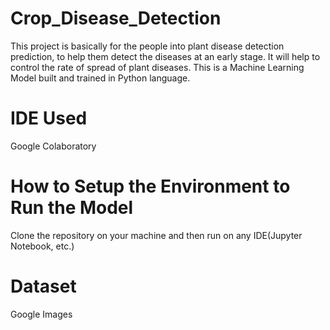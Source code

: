 # Crop_Disease_Detection

This project is basically for the people into plant disease detection prediction, to help them detect the diseases at an early stage. It will help to control the rate of spread of plant diseases.
This is a Machine Learning Model built and trained in Python language.

# IDE Used
Google Colaboratory

# How to Setup the Environment to Run the Model
Clone the repository on your machine and then run on any IDE(Jupyter Notebook, etc.)

# Dataset
Google Images

